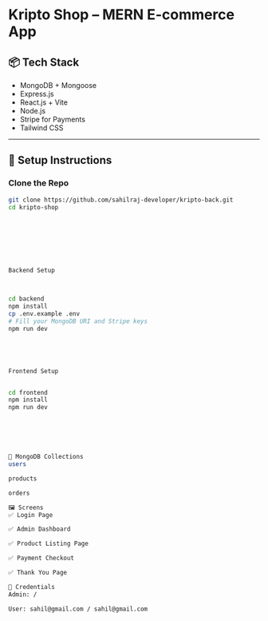 # Kripto Shop – MERN E-commerce App

## 📦 Tech Stack

- MongoDB + Mongoose
- Express.js
- React.js + Vite
- Node.js
- Stripe for Payments
- Tailwind CSS

---

## 🚀 Setup Instructions

### Clone the Repo

```bash
git clone https://github.com/sahilraj-developer/kripto-back.git
cd kripto-shop








Backend Setup



cd backend
npm install
cp .env.example .env
# Fill your MongoDB URI and Stripe keys
npm run dev





Frontend Setup


cd frontend
npm install
npm run dev






📂 MongoDB Collections
users

products

orders

🖼️ Screens
✅ Login Page

✅ Admin Dashboard

✅ Product Listing Page

✅ Payment Checkout

✅ Thank You Page

🔑 Credentials
Admin: / 

User: sahil@gmail.com / sahil@gmail.com
